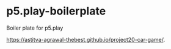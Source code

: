 # p5.play-boilerplate
Boiler plate for p5.play

 https://astitva-agrawal-thebest.github.io/project20-car-game/.
